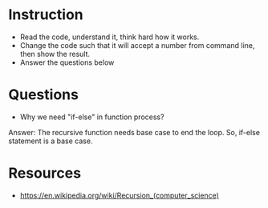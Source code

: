 ﻿# Instruction
* Read the code, understand it, think hard how it works.
* Change the code such that it will accept a number from command line, then show the result.
* Answer the questions below

# Questions
* Why we need "if-else" in function process?

Answer: The recursive function needs base case to end the loop. So, if-else statement is a base case.


# Resources
* https://en.wikipedia.org/wiki/Recursion_(computer_science)